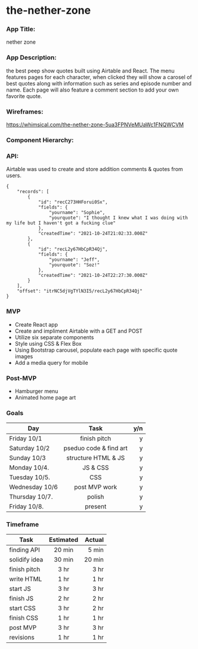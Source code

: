 # the-nether-zone

### App Title: 
nether zone                                      

### App Description: 
the best peep show quotes built using Airtable and React. The menu features pages for each character, when clicked they will show a carosel of best quotes along with information such as series and episode number and name. Each page will also feature a comment section to add your own favorite quote.

### Wireframes: 
https://whimsical.com/the-nether-zone-5ua3FPNVeMUaWc1FNQWCVM

### Component Hierarchy:

### API: 
Airtable was used to create and store addition comments & quotes from users. 
```
{
    "records": [
        {
            "id": "recC273HHForui0Sx",
            "fields": {
                "yourname": "Sophie",
                "yourquote": "I thought I knew what I was doing with my life but I haven't got a fucking clue"
            },
            "createdTime": "2021-10-24T21:02:33.000Z"
        },
        {
            "id": "recL2y67HbCpR34Qj",
            "fields": {
                "yourname": "Jeff",
                "yourquote": "Soz!"
            },
            "createdTime": "2021-10-24T22:27:30.000Z"
        }
    ],
    "offset": "itrNC5djVgTYlN3I5/recL2y67HbCpR34Qj"
}
```

### MVP 

* Create React app
* Create and impliment Airtable with a GET and POST
* Utilize six separate components
* Style using CSS & Flex Box 
* Using Bootstrap carousel, populate each page with specific quote images  
* Add a media query for mobile                                            

### Post-MVP
* Hamburger menu 
* Animated home page art



### Goals
| Day            | Task                   | y/n   |
| -------------  |:-------------:         | -----:|
| Friday 10/1    | finish pitch           |   y   |
| Saturday 10/2  | pseduo code & find art |   y   |
| Sunday 10/3    | structure HTML & JS    |   y   |
| Monday 10/4.   | JS & CSS               |   y   |
| Tuesday 10/5.  | CSS                    |   y   |
| Wednesday 10/6 | post MVP work          |   y   |
| Thursday 10/7. | polish                 |   y   |
| Friday 10/8.   | present                |   y   |

### Timeframe
| Task           | Estimated              | Actual |
| -------------  |:-------------:         | -----: |
| finding API    | 20 min                 | 5 min  |
| solidify idea  | 30 min                 | 20 min |
| finish pitch   | 3 hr                   | 3 hr   |
| write HTML     | 1 hr                   | 1 hr   |
| start JS       | 3 hr                   | 3 hr   |
| finish JS      | 2 hr                   | 2 hr   |
| start CSS      | 3 hr                   | 2 hr   |
| finish CSS     | 1 hr                   | 1 hr   |
| post MVP       | 3 hr                   | 3 hr   |
| revisions      | 1 hr                   | 1 hr   |
